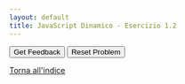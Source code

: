 ```yaml
---
layout: default
title: JavaScript Dinamico - Esercizio 1.2
---
```



<div id="jsDinamico_es1-2-sortableTrash" class="sortable-code"></div> 
<div id="jsDinamico_es1-2-sortable" class="sortable-code"></div> 
<div style="clear:both;"></div> 
<p> 
    <input id="jsDinamico_es1-2-feedbackLink" value="Get Feedback" type="button" /> 
    <input id="jsDinamico_es1-2-newInstanceLink" value="Reset Problem" type="button" /> 
</p> 
<script type="text/javascript"> 
(function(){
  var initial = "&lt;!DOCTYPE html&gt;\n" +
    "&lt;html lang=&quot;it&quot;&gt;\n" +
    "&lt;head&gt;\n" +
    "    &lt;meta charset=&quot;UTF-8&quot;&gt;\n" +
    "    &lt;meta name=&quot;viewport&quot; content=&quot;width=device-width, initial-scale=1.0&quot;&gt;\n" +
    "    &lt;title&gt;Esercizio: Modifica Stile per Classe&lt;/title&gt;\n" +
    "    &lt;style&gt;\n" +
    "        .evidenzia {...}\n" +
    "    &lt;/style&gt;\n" +
    "&lt;/head&gt;\n" +
    "&lt;body&gt;\n" +
    "    &lt;h1&gt;Esercizio: Ottenere elemento per classe e modificare lo stile&lt;/h1&gt;\n" +
    "    &lt;p class=&quot;evidenzia&quot;&gt;Questo è il primo paragrafo.&lt;/p&gt;\n" +
    "    &lt;p class=&quot;evidenzia&quot;&gt;Questo è il secondo paragrafo.&lt;/p&gt;\n" +
    "    &lt;p&gt;Questo paragrafo non cambierà.&lt;/p&gt;\n" +
    "    &lt;button onclick=&quot;modificaStile()&quot;&gt;Cambia stile dei paragrafi&lt;/button&gt;\n" +
    "    &lt;script&gt;\n" +
    "        function modificaStile() {\n" +
    "            const elementi = document.getElementsByClassName(&#039;evidenzia&#039;);\n" +
    "            for (let i = 0; i &lt; elementi.length; i++) {\n" +
    "                elementi[i].style.color = &#039;white&#039;;\n" +
    "                elementi[i].style.backgroundColor = &#039;blue&#039;;\n" +
    "                elementi[i].style.fontWeight = &#039;bold&#039;;\n" +
    "            }\n" +
    "        }\n" +
    "    &lt;/script&gt;\n" +
    "&lt;/body&gt;\n" +
    "&lt;/html&gt;\n" +
    "const elementi = document.getElementsByClassName(&#039;.evidenzia&#039;); #distractor\n" +
    "const elementi = document.getElementsByClassName(&#039;#evidenzia&#039;); #distractor\n" +
    "const elementi = document.getElementsByClassName(&#039;?evidenzia&#039;); #distractor\n" +
    "elementi[i].style.background-color = &#039;blue&#039;; #distractor";
  var parsonsPuzzle = new ParsonsWidget({
    "sortableId": "jsDinamico_es1-2-sortable",
    "max_wrong_lines": 10,
    "grader": ParsonsWidget._graders.LineBasedGrader,
    "exec_limit": 2500,
    "can_indent": true,
    "x_indent": 50,
    "lang": "en",
    "show_feedback": true,
    "trashId": "jsDinamico_es1-2-sortableTrash"
  });
  parsonsPuzzle.init(initial);
  parsonsPuzzle.shuffleLines();
  $("#jsDinamico_es1-2-newInstanceLink").click(function(event){ 
      event.preventDefault(); 
      parsonsPuzzle.shuffleLines(); 
  }); 
  $("#jsDinamico_es1-2-feedbackLink").click(function(event){ 
      event.preventDefault(); 
      parsonsPuzzle.getFeedback(); 
  }); 
})(); 
</script>

[Torna all'indice](../../../index.markdown)
